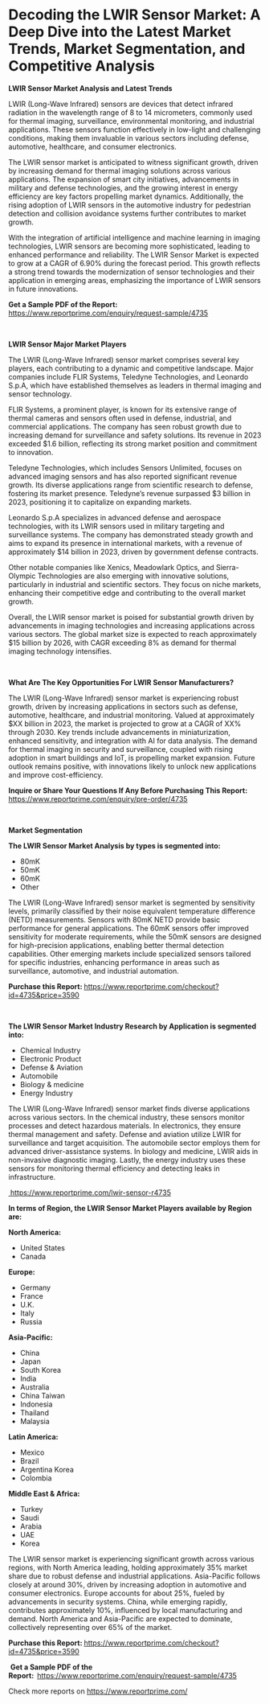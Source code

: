<p><h1>Decoding the LWIR Sensor Market: A Deep Dive into the Latest Market Trends, Market Segmentation, and Competitive Analysis</h1></p><p><strong>LWIR Sensor Market Analysis and Latest Trends</strong></p>
<p><p>LWIR (Long-Wave Infrared) sensors are devices that detect infrared radiation in the wavelength range of 8 to 14 micrometers, commonly used for thermal imaging, surveillance, environmental monitoring, and industrial applications. These sensors function effectively in low-light and challenging conditions, making them invaluable in various sectors including defense, automotive, healthcare, and consumer electronics.</p><p>The LWIR sensor market is anticipated to witness significant growth, driven by increasing demand for thermal imaging solutions across various applications. The expansion of smart city initiatives, advancements in military and defense technologies, and the growing interest in energy efficiency are key factors propelling market dynamics. Additionally, the rising adoption of LWIR sensors in the automotive industry for pedestrian detection and collision avoidance systems further contributes to market growth.</p><p>With the integration of artificial intelligence and machine learning in imaging technologies, LWIR sensors are becoming more sophisticated, leading to enhanced performance and reliability. The LWIR Sensor Market is expected to grow at a CAGR of 6.90% during the forecast period. This growth reflects a strong trend towards the modernization of sensor technologies and their application in emerging areas, emphasizing the importance of LWIR sensors in future innovations.</p></p>
<p><strong>Get a Sample PDF of the Report:&nbsp;</strong> <a href="https://www.reportprime.com/enquiry/request-sample/4735?utm_campaign=2277&utm_medium=2&utm_source=Github&utm_content=ia&utm_term=19032025&utm_id=lwir-sensor">https://www.reportprime.com/enquiry/request-sample/4735</a></p>
<p>&nbsp;</p>
<p><strong>LWIR Sensor Major Market Players</strong></p>
<p><p>The LWIR (Long-Wave Infrared) sensor market comprises several key players, each contributing to a dynamic and competitive landscape. Major companies include FLIR Systems, Teledyne Technologies, and Leonardo S.p.A, which have established themselves as leaders in thermal imaging and sensor technology.</p><p>FLIR Systems, a prominent player, is known for its extensive range of thermal cameras and sensors often used in defense, industrial, and commercial applications. The company has seen robust growth due to increasing demand for surveillance and safety solutions. Its revenue in 2023 exceeded $1.6 billion, reflecting its strong market position and commitment to innovation.</p><p>Teledyne Technologies, which includes Sensors Unlimited, focuses on advanced imaging sensors and has also reported significant revenue growth. Its diverse applications range from scientific research to defense, fostering its market presence. Teledyne’s revenue surpassed $3 billion in 2023, positioning it to capitalize on expanding markets.</p><p>Leonardo S.p.A specializes in advanced defense and aerospace technologies, with its LWIR sensors used in military targeting and surveillance systems. The company has demonstrated steady growth and aims to expand its presence in international markets, with a revenue of approximately $14 billion in 2023, driven by government defense contracts.</p><p>Other notable companies like Xenics, Meadowlark Optics, and Sierra-Olympic Technologies are also emerging with innovative solutions, particularly in industrial and scientific sectors. They focus on niche markets, enhancing their competitive edge and contributing to the overall market growth.</p><p>Overall, the LWIR sensor market is poised for substantial growth driven by advancements in imaging technologies and increasing applications across various sectors. The global market size is expected to reach approximately $15 billion by 2026, with CAGR exceeding 8% as demand for thermal imaging technology intensifies.</p></p>
<p>&nbsp;</p>
<p><strong>What Are The Key Opportunities For LWIR Sensor Manufacturers?</strong></p>
<p><p>The LWIR (Long-Wave Infrared) sensor market is experiencing robust growth, driven by increasing applications in sectors such as defense, automotive, healthcare, and industrial monitoring. Valued at approximately $XX billion in 2023, the market is projected to grow at a CAGR of XX% through 2030. Key trends include advancements in miniaturization, enhanced sensitivity, and integration with AI for data analysis. The demand for thermal imaging in security and surveillance, coupled with rising adoption in smart buildings and IoT, is propelling market expansion. Future outlook remains positive, with innovations likely to unlock new applications and improve cost-efficiency.</p></p>
<p><strong>Inquire or Share Your Questions If Any Before Purchasing This Report:</strong> <a href="https://www.reportprime.com/enquiry/pre-order/4735?utm_campaign=2277&utm_medium=2&utm_source=Github&utm_content=ia&utm_term=19032025&utm_id=lwir-sensor">https://www.reportprime.com/enquiry/pre-order/4735</a></p>
<p>&nbsp;</p>
<p><strong>Market Segmentation</strong></p>
<p><strong>The LWIR Sensor Market Analysis by types is segmented into:</strong></p>
<p><ul><li>80mK</li><li>50mK</li><li>60mK</li><li>Other</li></ul></p>
<p><p>The LWIR (Long-Wave Infrared) sensor market is segmented by sensitivity levels, primarily classified by their noise equivalent temperature difference (NETD) measurements. Sensors with 80mK NETD provide basic performance for general applications. The 60mK sensors offer improved sensitivity for moderate requirements, while the 50mK sensors are designed for high-precision applications, enabling better thermal detection capabilities. Other emerging markets include specialized sensors tailored for specific industries, enhancing performance in areas such as surveillance, automotive, and industrial automation.</p></p>
<p><strong>Purchase this Report:&nbsp;</strong><a href="https://www.reportprime.com/checkout?id=4735&price=3590&utm_campaign=2277&utm_medium=2&utm_source=Github&utm_content=ia&utm_term=19032025&utm_id=lwir-sensor">https://www.reportprime.com/checkout?id=4735&price=3590</a></p>
<p>&nbsp;</p>
<p><strong>The LWIR Sensor Market Industry Research by Application is segmented into:</strong></p>
<p><ul><li>Chemical Industry</li><li>Electronic Product</li><li>Defense & Aviation</li><li>Automobile</li><li>Biology & medicine</li><li>Energy Industry</li></ul></p>
<p><p>The LWIR (Long-Wave Infrared) sensor market finds diverse applications across various sectors. In the chemical industry, these sensors monitor processes and detect hazardous materials. In electronics, they ensure thermal management and safety. Defense and aviation utilize LWIR for surveillance and target acquisition. The automobile sector employs them for advanced driver-assistance systems. In biology and medicine, LWIR aids in non-invasive diagnostic imaging. Lastly, the energy industry uses these sensors for monitoring thermal efficiency and detecting leaks in infrastructure.</p></p>
<p><a href="https://www.reportprime.com/lwir-sensor-r4735?utm_campaign=2277&utm_medium=2&utm_source=Github&utm_content=ia&utm_term=19032025&utm_id=lwir-sensor">&nbsp;https://www.reportprime.com/lwir-sensor-r4735</a></p>
<p><strong>In terms of Region, the LWIR Sensor Market Players available by Region are:</strong></p>
<p>
    <p> <strong> North America: </strong>
        <ul>
            <li>United States</li>
            <li>Canada</li>
        </ul>
        </p> 
    <p> <strong> Europe: </strong>
        <ul>
            <li>Germany</li>
            <li>France</li>
            <li>U.K.</li>
            <li>Italy</li>
            <li>Russia</li>
        </ul>
        </p> 
    <p> <strong> Asia-Pacific: </strong>
        <ul>
            <li>China</li>
            <li>Japan</li>
            <li>South Korea</li>
            <li>India</li>
            <li>Australia</li>
            <li>China Taiwan</li>
            <li>Indonesia</li>
            <li>Thailand</li>
            <li>Malaysia</li>
        </ul>
        </p> 
    <p> <strong> Latin America: </strong>
        <ul>
            <li>Mexico</li>
            <li>Brazil</li>
            <li>Argentina Korea</li>
            <li>Colombia</li>
        </ul>
        </p> 
    <p> <strong> Middle East & Africa: </strong>
        <ul>
            <li>Turkey</li>
            <li>Saudi</li>
            <li>Arabia</li>
            <li>UAE</li>
            <li>Korea</li>
        </ul>
    </p>
    </p>
<p><p>The LWIR sensor market is experiencing significant growth across various regions, with North America leading, holding approximately 35% market share due to robust defense and industrial applications. Asia-Pacific follows closely at around 30%, driven by increasing adoption in automotive and consumer electronics. Europe accounts for about 25%, fueled by advancements in security systems. China, while emerging rapidly, contributes approximately 10%, influenced by local manufacturing and demand. North America and Asia-Pacific are expected to dominate, collectively representing over 65% of the market.</p></p>
<p><strong>Purchase this Report: </strong><a href="https://www.reportprime.com/checkout?id=4735&price=3590&utm_campaign=2277&utm_medium=2&utm_source=Github&utm_content=ia&utm_term=19032025&utm_id=lwir-sensor">https://www.reportprime.com/checkout?id=4735&price=3590</a></p>
<p>&nbsp;<strong>Get a Sample PDF of the Report:&nbsp;&nbsp;</strong><a href="https://www.reportprime.com/enquiry/request-sample/4735?utm_campaign=2277&utm_medium=2&utm_source=Github&utm_content=ia&utm_term=19032025&utm_id=lwir-sensor">https://www.reportprime.com/enquiry/request-sample/4735</a></p>
<p><strong></strong></p>
<p>Check more reports on <a href="https://www.reportprime.com/?utm_campaign=2277&utm_medium=2&utm_source=Github&utm_content=ia&utm_term=19032025&utm_id=lwir-sensor">https://www.reportprime.com/</a></p>